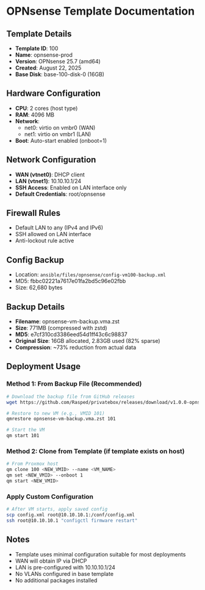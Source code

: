 # OPNsense Template Documentation

## Template Details
- **Template ID**: 100
- **Name**: opnsense-prod
- **Version**: OPNsense 25.7 (amd64)
- **Created**: August 22, 2025
- **Base Disk**: base-100-disk-0 (16GB)

## Hardware Configuration
- **CPU**: 2 cores (host type)
- **RAM**: 4096 MB
- **Network**:
  - net0: virtio on vmbr0 (WAN)
  - net1: virtio on vmbr1 (LAN)
- **Boot**: Auto-start enabled (onboot=1)

## Network Configuration
- **WAN (vtnet0)**: DHCP client
- **LAN (vtnet1)**: 10.10.10.1/24
- **SSH Access**: Enabled on LAN interface only
- **Default Credentials**: root/opnsense

## Firewall Rules
- Default LAN to any (IPv4 and IPv6)
- SSH allowed on LAN interface
- Anti-lockout rule active

## Config Backup
- Location: `ansible/files/opnsense/config-vm100-backup.xml`
- MD5: fbbc02221a7617e01fa2bd5c96e02fbb
- Size: 62,680 bytes

## Backup Details
- **Filename**: opnsense-vm-backup.vma.zst
- **Size**: 771MB (compressed with zstd)
- **MD5**: e7cf310cd3386eed54d1ff43c6c98837
- **Original Size**: 16GB allocated, 2.83GB used (82% sparse)
- **Compression**: ~73% reduction from actual data

## Deployment Usage

### Method 1: From Backup File (Recommended)
```bash
# Download the backup file from GitHub releases
wget https://github.com/Rasped/privatebox/releases/download/v1.0.0-opnsense/opnsense-vm-backup.vma.zst

# Restore to new VM (e.g., VMID 101)
qmrestore opnsense-vm-backup.vma.zst 101

# Start the VM
qm start 101
```

### Method 2: Clone from Template (if template exists on host)
```bash
# From Proxmox host
qm clone 100 <NEW_VMID> --name <VM_NAME>
qm set <NEW_VMID> --onboot 1
qm start <NEW_VMID>
```

### Apply Custom Configuration
```bash
# After VM starts, apply saved config
scp config.xml root@10.10.10.1:/conf/config.xml
ssh root@10.10.10.1 "configctl firmware restart"
```

## Notes
- Template uses minimal configuration suitable for most deployments
- WAN will obtain IP via DHCP
- LAN is pre-configured with 10.10.10.1/24
- No VLANs configured in base template
- No additional packages installed